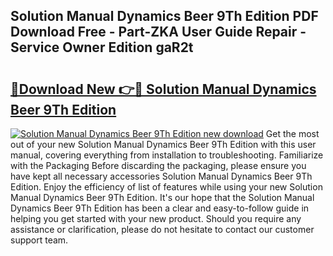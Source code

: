 ## Solution Manual Dynamics Beer 9Th Edition PDF Download Free - Part-ZKA User Guide Repair - Service Owner Edition gaR2t

# <h2><a href="http://bc73848.oget.top/?id=Solution+Manual+Dynamics+Beer+9Th+Edition">🔗Download New 👉🔴 Solution Manual Dynamics Beer 9Th Edition</a></h2>

[![Solution Manual Dynamics Beer 9Th Edition new download](https://i.imgur.com/5g1atiW.png)](http://bc73848.oget.top/?id=Solution+Manual+Dynamics+Beer+9Th+Edition)
Get the most out of your new Solution Manual Dynamics Beer 9Th Edition with this user manual, covering everything from installation to troubleshooting. Familiarize with the Packaging Before discarding the packaging, please ensure you have kept all necessary accessories Solution Manual Dynamics Beer 9Th Edition. Enjoy the efficiency of list of features while using your new Solution Manual Dynamics Beer 9Th Edition. It's our hope that the Solution Manual Dynamics Beer 9Th Edition has been a clear and easy-to-follow guide in helping you get started with your new product. Should you require any assistance or clarification, please do not hesitate to contact our customer support team.
